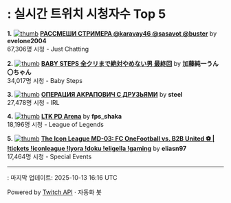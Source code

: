 # : 실시간 트위치 시청자수 Top 5

**1.** [![thumb](https://static-cdn.jtvnw.net/previews-ttv/live_user_evelone2004-320x180.jpg)](https://twitch.tv/evelone2004)
**[РАССМЕШИ СТРИМЕРА @karavay46 @sasavot @buster](https://twitch.tv/evelone2004)** by **evelone2004**<br>67,306명 시청  - Just Chatting

**2.** [![thumb](https://static-cdn.jtvnw.net/previews-ttv/live_user_kato_junichi0817-320x180.jpg)](https://twitch.tv/加藤純一うん〇ちゃん)
**[BABY STEPS 全クリまで絶対やめない男 最終回](https://twitch.tv/加藤純一うん〇ちゃん)** by **加藤純一うん〇ちゃん**<br>34,017명 시청  - Baby Steps

**3.** [![thumb](https://static-cdn.jtvnw.net/previews-ttv/live_user_steel-320x180.jpg)](https://twitch.tv/steel)
**[ОПЕРАЦИЯ АКРАПОВИЧ С ДРУЗЬЯМИ](https://twitch.tv/steel)** by **steel**<br>27,478명 시청  - IRL

**4.** [![thumb](https://static-cdn.jtvnw.net/previews-ttv/live_user_fps_shaka-320x180.jpg)](https://twitch.tv/fps_shaka)
**[LTK PD Arena](https://twitch.tv/fps_shaka)** by **fps_shaka**<br>18,196명 시청  - League of Legends

**5.** [![thumb](https://static-cdn.jtvnw.net/previews-ttv/live_user_eliasn97-320x180.jpg)](https://twitch.tv/eliasn97)
**[The Icon League MD-03: FC OneFootball vs. B2B United ⚽ | !tickets !iconleague !lyora !doku !eligella !gaming](https://twitch.tv/eliasn97)** by **eliasn97**<br>17,464명 시청  - Special Events


---
: 마지막 업데이트: 2025-10-13 16:16 UTC

Powered by [Twitch API](https://dev.twitch.tv/docs/api/reference) · 자동화 봇